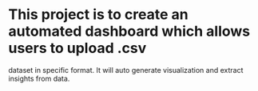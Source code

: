 # This project is to create an automated dashboard which allows users to upload .csv 
dataset in specific format. It will auto generate visualization and extract insights
from data.
